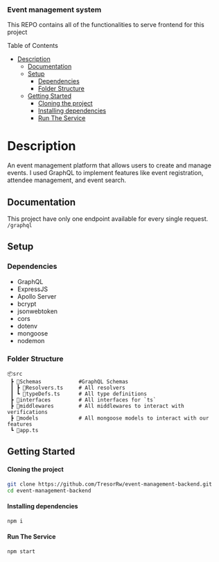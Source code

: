### Event management system
This REPO contains all of the functionalities to serve frontend for this project

Table of Contents
- [Description](#description)
  - [Documentation](#documentation)
  - [Setup](#setup)
    - [Dependencies](#dependencies)
    - [Folder Structure](#folder-structure)
  - [Getting Started](#getting-started)
      - [Cloning the project](#cloning-the-project)
      - [Installing dependencies](#installing-dependencies)
      - [Run The Service](#run-the-service)

# Description
An event management platform that allows users to create and manage events. I used GraphQL to implement features like event registration, attendee management, and event search.

## Documentation

This project have only one endpoint available for every single request.
`/graphql`

## Setup

### Dependencies

- GraphQL
- ExpressJS
- Apollo Server
- bcrypt
- jsonwebtoken
- cors
- dotenv
- mongoose
- nodemon

### Folder Structure
```
📦src
 ┣ 📂Schemas            #GraphQL Schemas
 ┃ ┣ 📜Resolvers.ts     # All resolvers
 ┃ ┗ 📜typeDefs.ts      # All type definitions
 ┣ 📂interfaces         # All interfaces for `ts`
 ┣ 📂middlewares        # All middlewares to interact with verifications
 ┣ 📂models             # All mongoose models to interact with our features
 ┗ 📜app.ts 
```
## Getting Started

#### Cloning the project
```bash
git clone https://github.com/TresorRw/event-management-backend.git
cd event-management-backend
```
#### Installing dependencies
```bash
npm i
```

#### Run The Service
```bash
npm start
```